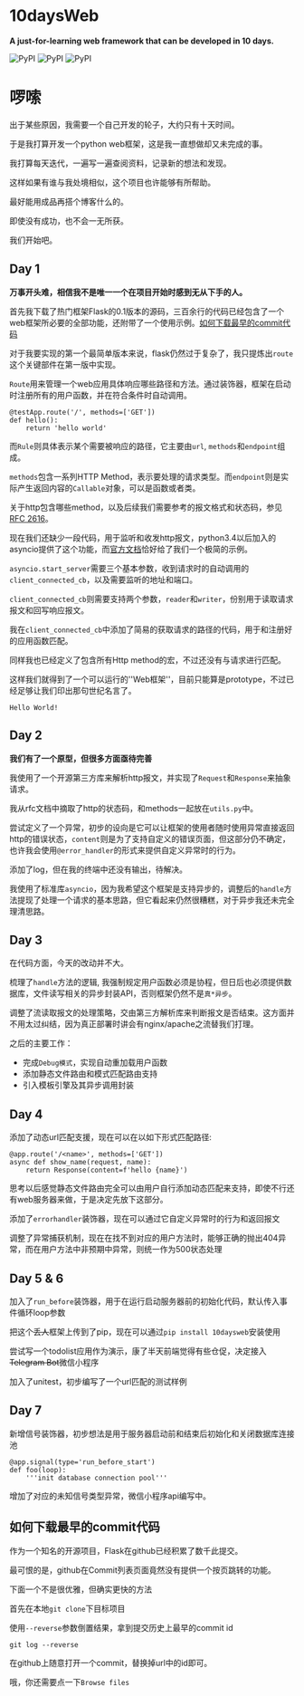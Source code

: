 # 10daysWeb
**A just-for-learning web framework that can be developed in 10 days.**

![PyPI](https://img.shields.io/pypi/pyversions/10daysweb.svg) ![PyPI](https://img.shields.io/pypi/status/10daysweb.svg) ![PyPI](https://img.shields.io/pypi/v/10daysweb.svg)

# 啰嗦
出于某些原因，我需要一个自己开发的轮子，大约只有十天时间。

于是我打算开发一个python web框架，这是我一直想做却又未完成的事。

我打算每天迭代，一遍写一遍查阅资料，记录新的想法和发现。

这样如果有谁与我处境相似，这个项目也许能够有所帮助。

最好能用成品再搭个博客什么的。

即使没有成功，也不会一无所获。

我们开始吧。

## Day 1
**万事开头难，相信我不是唯一一个在项目开始时感到无从下手的人。**

首先我下载了热门框架Flask的0.1版本的源码，三百余行的代码已经包含了一个web框架所必要的全部功能，还附带了一个使用示例。[如何下载最早的commit代码](#如何下载最早的commit代码)

对于我要实现的第一个最简单版本来说，flask仍然过于复杂了，我只提炼出`route`这个关键部件在第一版中实现。

`Route`用来管理一个web应用具体响应哪些路径和方法。通过装饰器，框架在启动时注册所有的用户函数，并在符合条件时自动调用。

    @testApp.route('/', methods=['GET'])
    def hello():
        return 'hello world'

而`Rule`则具体表示某个需要被响应的路径，它主要由`url`, `methods`和`endpoint`组成。

`methods`包含一系列HTTP Method，表示要处理的请求类型。而`endpoint`则是实际产生返回内容的`Callable`对象，可以是函数或者类。

关于http包含哪些method，以及后续我们需要参考的报文格式和状态码，参见[RFC 2616](#https://tools.ietf.org/html/rfc2616)。

现在我们还缺少一段代码，用于监听和收发http报文，python3.4以后加入的asyncio提供了这个功能，而[官方文档](#http://asyncio.readthedocs.io)恰好给了我们一个极简的示例。

`asyncio.start_server`需要三个基本参数，收到请求时的自动调用的`client_connected_cb`，以及需要监听的地址和端口。

`client_connected_cb`则需要支持两个参数，`reader`和`writer`，份别用于读取请求报文和回写响应报文。

我在`client_connected_cb`中添加了简易的获取请求的路径的代码，用于和注册好的应用函数匹配。

同样我也已经定义了包含所有Http method的宏，不过还没有与请求进行匹配。

这样我们就得到了一个可以运行的''Web框架''，目前只能算是prototype，不过已经足够让我们印出那句世纪名言了。

    Hello World!

## Day 2
**我们有了一个原型，但很多方面亟待完善**

我使用了一个开源第三方库来解析http报文，并实现了`Request`和`Response`来抽象请求。

我从rfc文档中摘取了http的状态码，和methods一起放在`utils.py`中。

尝试定义了一个异常，初步的设向是它可以让框架的使用者随时使用异常直接返回http的错误状态，`content`则是为了支持自定义的错误页面，但这部分仍不确定，也许我会使用`@error_handler`的形式来提供自定义异常时的行为。

添加了log，但在我的终端中还没有输出，待解决。

我使用了标准库`asyncio`，因为我希望这个框架是支持异步的，调整后的`handle`方法提现了处理一个请求的基本思路，但它看起来仍然很糟糕，对于异步我还未完全理清思路。

## Day 3

在代码方面，今天的改动并不大。

梳理了`handle`方法的逻辑, 我强制规定用户函数必须是协程，但日后也必须提供数据库，文件读写相关的异步封装API，否则框架仍然不是`真*异步`。

调整了流读取报文的处理策略，交由第三方解析库来判断报文是否结束。这方面并不用太过纠结，因为真正部署时讲会有nginx/apache之流替我们打理。

之后的主要工作：

 - 完成`Debug模式`，实现自动重加载用户函数
 - 添加静态文件路由和模式匹配路由支持
 - 引入模板引擎及其异步调用封装

## Day 4

添加了动态url匹配支援，现在可以在以如下形式匹配路径:

    @app.route('/<name>', methods=['GET'])
    async def show_name(request, name):
        return Response(content=f'hello {name}')

思考以后感觉静态文件路由完全可以由用户自行添加动态匹配来支持，即使不行还有web服务器来做，于是决定先放下这部分。

添加了`errorhandler`装饰器，现在可以通过它自定义异常时的行为和返回报文

调整了异常捕获机制，现在在找不到对应的用户方法时，能够正确的抛出404异常，而在用户方法中非预期中异常，则统一作为500状态处理

## Day 5 & 6

加入了`run_before`装饰器，用于在运行启动服务器前的初始化代码，默认传入事件循环loop参数

把这个~~丢人~~框架上传到了pip，现在可以通过`pip install 10daysweb`安装使用

尝试写一个todolist应用作为演示，康了半天前端觉得有些仓促，决定接入~~Telegram Bot~~微信小程序

加入了unitest，初步编写了一个url匹配的测试样例

## Day 7

新增信号装饰器，初步想法是用于服务器启动前和结束后初始化和关闭数据库连接池

    @app.signal(type='run_before_start')
    def foo(loop):
        '''init database connection pool'''

增加了对应的未知信号类型异常，微信小程序api编写中。


## 如何下载最早的commit代码

作为一个知名的开源项目，Flask在github已经积累了数千此提交。

最可恨的是，github在Commit列表页面竟然没有提供一个按页跳转的功能。

下面一个不是很优雅，但确实更快的方法

首先在本地`git clone`下目标项目

使用`--reverse`参数倒置结果，拿到提交历史上最早的commit id

    git log --reverse

在github上随意打开一个commit，替换掉url中的id即可。

哦，你还需要点一下`Browse files`